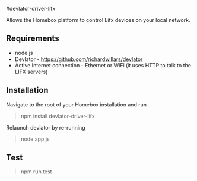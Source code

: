 #devlator-driver-lifx

Allows the Homebox platform to control Lifx devices on your local network.


## Requirements
- node.js
- Devlator - https://github.com/richardwillars/devlator
- Active Internet connection - Ethernet or WiFi (it uses HTTP to talk to the LIFX servers)

## Installation
Navigate to the root of your Homebox installation and run
> npm install devlator-driver-lifx

Relaunch devlator by re-running
> node app.js


## Test
> npm run test
